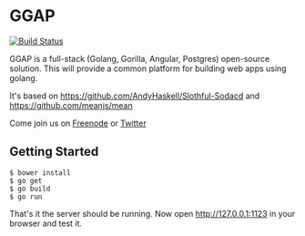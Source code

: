 GGAP
=============
[![Build Status](https://travis-ci.org/geir54/ggap.svg?branch=master)](https://travis-ci.org/geir54/ggap)

GGAP is a full-stack (Golang, Gorilla, Angular, Postgres) open-source solution. This will provide a common platform for building web apps using golang.

It's based on https://github.com/AndyHaskell/Slothful-Sodacd and https://github.com/meanjs/mean

Come join us on [Freenode](http://webchat.freenode.net/?channels=##ggap) or [Twitter](https://twitter.com/GGAPstack)

## Getting Started
```
$ bower install
$ go get
$ go build
$ go run
```
That's it the server should be running. Now open http://127.0.0.1:1123 in your browser and test it.

